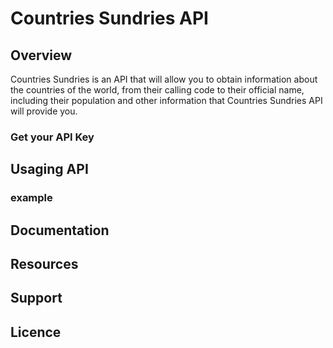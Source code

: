 <!-- [![Countries Sundries API](https://github.com/ArielBritezDiaz.png)](https://countriessundriesapi.com) -->

# Countries Sundries API

## Overview
Countries Sundries is an API that will allow you to obtain information about the countries of the world, from their calling code to their official name, including their population and other information that Countries Sundries API will provide you.
### Get your API Key

## Usaging API

### example

## Documentation

## Resources

## Support

## Licence
